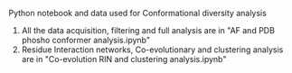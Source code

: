 Python notebook and data used for Conformational diversity analysis

1. All the data acquisition, filtering and full analysis are in "AF and PDB phosho conformer analysis.ipynb"
2. Residue Interaction networks, Co-evolutionary and clustering analysis are in "Co-evolution RIN and clustering analysis.ipynb"

